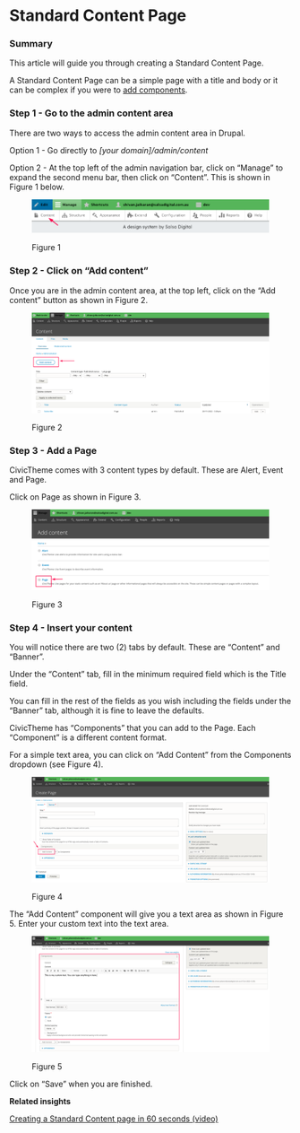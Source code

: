 # Standard Content Page

### Summary   <a href="#creatingastandardcontentpage-summary" id="creatingastandardcontentpage-summary"></a>

This article will guide you through creating a Standard Content Page.

A Standard Content Page can be a simple page with a title and body or it can be complex if you were to [add components](broken-reference).

### Step 1 - Go to the admin content area <a href="#creatingastandardcontentpage-step1-gototheadmincontentarea" id="creatingastandardcontentpage-step1-gototheadmincontentarea"></a>

There are two ways to access the admin content area in Drupal.

Option 1 - Go directly to _\[your domain]/admin/content_

Option 2 - At the top left of the admin navigation bar, click on “Manage” to expand the second menu bar, then click on “Content”. This is shown in Figure 1 below.

<figure><img src="../.gitbook/assets/image (4).png" alt=""><figcaption><p>Figure 1</p></figcaption></figure>

### Step 2 - Click on “Add content” <a href="#creatingastandardcontentpage-step2-clickon-addcontent" id="creatingastandardcontentpage-step2-clickon-addcontent"></a>

Once you are in the admin content area, at the top left, click on the “Add content” button as shown in Figure 2.

<figure><img src="../.gitbook/assets/image (3).png" alt=""><figcaption><p>Figure 2</p></figcaption></figure>

### Step 3 - Add a Page <a href="#creatingastandardcontentpage-step3-addapage" id="creatingastandardcontentpage-step3-addapage"></a>

CivicTheme comes with 3 content types by default. These are Alert, Event and Page.

Click on Page as shown in Figure 3.

<figure><img src="../.gitbook/assets/image (10).png" alt=""><figcaption><p>Figure 3</p></figcaption></figure>

### Step 4 - Insert your content <a href="#creatingastandardcontentpage-step4-insertyourcontent" id="creatingastandardcontentpage-step4-insertyourcontent"></a>

You will notice there are two (2) tabs by default. These are “Content” and “Banner”.

Under the “Content” tab, fill in the minimum required field which is the Title field.

You can fill in the rest of the fields as you wish including the fields under the “Banner” tab, although it is fine to leave the defaults.

CivicTheme has “Components” that you can add to the Page. Each “Component” is a different content format.

For a simple text area, you can click on “Add Content” from the Components dropdown (see Figure 4).

<figure><img src="../.gitbook/assets/image (2).png" alt=""><figcaption><p>Figure 4</p></figcaption></figure>

The “Add Content” component will give you a text area as shown in Figure 5. Enter your custom text into the text area.

<figure><img src="../.gitbook/assets/image.png" alt=""><figcaption><p>Figure 5</p></figcaption></figure>

Click on “Save” when you are finished.

**Related insights**

[Creating a Standard Content page in 60 seconds (video)](https://www.civictheme.io/sites/default/files/videos/2022-04/2.%20CTISS%20-%20Creating%20a%20Standard%20Content%20page.mp4)
